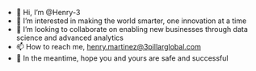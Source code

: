 - 👋 Hi, I’m @Henry-3
- 👀 I’m interested in making the world smarter, one innovation at a time
- 💞️ I’m looking to collaborate on enabling new businesses through data science and advanced analytics
- 📫 How to reach me, henry.martinez@3pillarglobal.com
- 🌱 In the meantime, hope you and yours are safe and successful

<!---
Henry-3/Henry-3 is a ✨ special ✨ repository because its `README.md` (this file) appears on your GitHub profile.
You can click the Preview link to take a look at your changes.
--->
